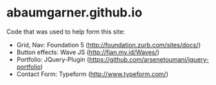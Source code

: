 # abaumgarner.github.io
Code that was used to help form this site:
* Grid, Nav: Foundation 5 (http://foundation.zurb.com/sites/docs/)
* Button effects: Wave JS (http://fian.my.id/Waves/)
* Portfolio: JQuery-Plugin (https://github.com/arsenetoumani/jquery-portfolio)
* Contact Form: Typeform (http://www.typeform.com/)
